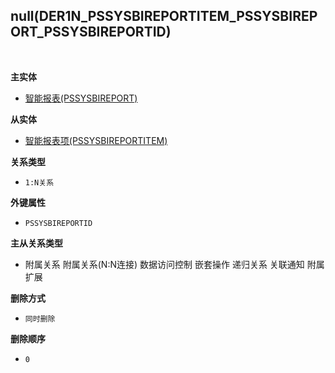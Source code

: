 ## null(DER1N_PSSYSBIREPORTITEM_PSSYSBIREPORT_PSSYSBIREPORTID) <!-- {docsify-ignore-all} -->



<br>
<p class="panel-title"><b>主实体</b></p>

* [智能报表(PSSYSBIREPORT)](module/extension/PSSysBIReport)

<p class="panel-title"><b>从实体</b></p>

* [智能报表项(PSSYSBIREPORTITEM)](module/extension/PSSysBIReportItem)

<p class="panel-title"><b>关系类型</b></p>

* `1:N关系`

<p class="panel-title"><b>外键属性</b></p>

* `PSSYSBIREPORTID`

<p class="panel-title"><b>主从关系类型</b></p>

* <i class="fa fa-check-square"/></i> 附属关系 <i class="fa fa-square"/></i> 附属关系(N:N连接) <i class="fa fa-square"/></i> 数据访问控制 <i class="fa fa-square"/></i> 嵌套操作 <i class="fa fa-square"/></i> 递归关系 <i class="fa fa-square"/></i> 关联通知 <i class="fa fa-square"/></i> 附属扩展

<p class="panel-title"><b>删除方式</b></p>

* `同时删除`

<p class="panel-title"><b>删除顺序</b></p>

* `0`

